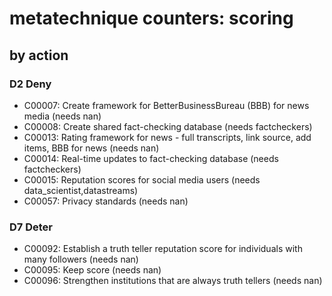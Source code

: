 # metatechnique counters: scoring

## by action


### D2 Deny
* C00007: Create framework for BetterBusinessBureau (BBB) for news media (needs nan)
* C00008: Create shared fact-checking database (needs factcheckers)
* C00013: Rating framework for news - full transcripts, link source, add items, BBB for news (needs nan)
* C00014: Real-time updates to fact-checking database (needs factcheckers)
* C00015: Reputation scores for social media users (needs data_scientist,datastreams)
* C00057: Privacy standards (needs nan)

### D7 Deter
* C00092: Establish a truth teller reputation score for individuals with many followers (needs nan)
* C00095: Keep score (needs nan)
* C00096: Strengthen institutions that are always truth tellers (needs nan)
